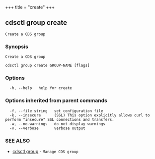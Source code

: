 +++
title = "create"
+++
## cdsctl group create

`Create a CDS group`

### Synopsis

`Create a CDS group`

```
cdsctl group create GROUP-NAME [flags]
```

### Options

```
  -h, --help   help for create
```

### Options inherited from parent commands

```
  -f, --file string   set configuration file
  -k, --insecure      (SSL) This option explicitly allows curl to perform "insecure" SSL connections and transfers.
  -w, --no-warnings   do not display warnings
  -v, --verbose       verbose output
```

### SEE ALSO

* [cdsctl group](/manual/components/cdsctl/group/)	 - `Manage CDS group`

